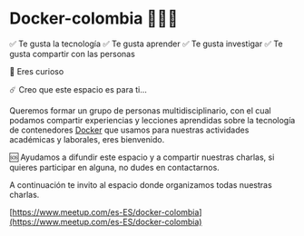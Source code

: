 Docker-colombia 🐳🇨🇴
===
✅ Te gusta la tecnología
✅ Te gusta aprender
✅ Te gusta investigar
✅ Te gusta compartir con las personas

👀 Eres curioso

☄️ Creo que este espacio es para ti...

Queremos formar un grupo de personas multidisciplinario, con el cual podamos compartir experiencias y lecciones aprendidas sobre la tecnología de contenedores [Docker](https://www.docker.com/) que usamos para nuestras actividades académicas y laborales, eres bienvenido.

🆘 Ayudamos a difundir este espacio y a compartir nuestras charlas, si quieres participar en alguna, no dudes en contactarnos.

A continuación te invito al espacio donde organizamos todas nuestras charlas.

[https://www.meetup.com/es-ES/docker-colombia](https://www.meetup.com/es-ES/docker-colombia)
